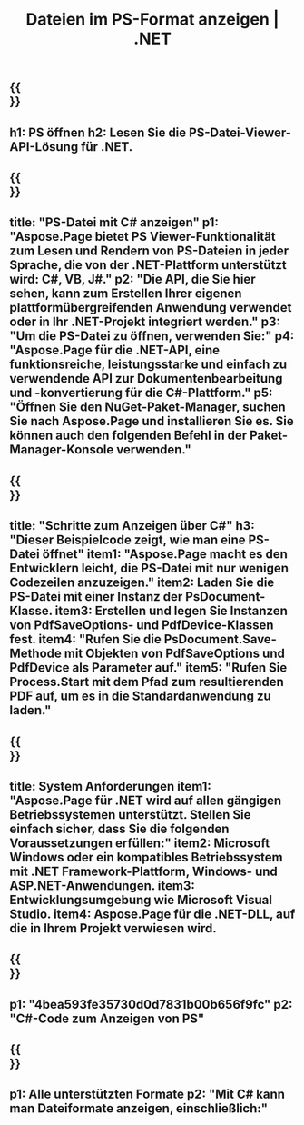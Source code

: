 ﻿---
translation: true
template: /_templates/_viewer-child-net.md
title: Dateien im PS-Format anzeigen | .NET
url: /net/viewer/ps/
description: Öffnen, um PS-Dateien anzuzeigen. C#-Quellcode zum Laden, Rendern und Anzeigen von PS-Dokumenten auf der .NET Framework-Plattform, Windows und ASP.NET-Anwendungen.
informat: PS
otherformats: XPS EPS
---

{{<section banner>}}
---
h1: PS öffnen
h2: Lesen Sie die PS-Datei-Viewer-API-Lösung für .NET.
---

{{<section overview>}}
---
title: "PS-Datei mit C# anzeigen"
p1: "Aspose.Page bietet PS Viewer-Funktionalität zum Lesen und Rendern von PS-Dateien in jeder Sprache, die von der .NET-Plattform unterstützt wird: C#, VB, J#."
p2: "Die API, die Sie hier sehen, kann zum Erstellen Ihrer eigenen plattformübergreifenden Anwendung verwendet oder in Ihr .NET-Projekt integriert werden."
p3: "Um die PS-Datei zu öffnen, verwenden Sie:"
p4: "Aspose.Page für die .NET-API, eine funktionsreiche, leistungsstarke und einfach zu verwendende API zur Dokumentenbearbeitung und -konvertierung für die C#-Plattform."
p5: "Öffnen Sie den NuGet-Paket-Manager, suchen Sie nach Aspose.Page und installieren Sie es. Sie können auch den folgenden Befehl in der Paket-Manager-Konsole verwenden."
---

{{<section feature1>}}
---
title: "Schritte zum Anzeigen über C#"
h3: "Dieser Beispielcode zeigt, wie man eine PS-Datei öffnet"
item1: "Aspose.Page macht es den Entwicklern leicht, die PS-Datei mit nur wenigen Codezeilen anzuzeigen."
item2: Laden Sie die PS-Datei mit einer Instanz der PsDocument-Klasse.
item3: Erstellen und legen Sie Instanzen von PdfSaveOptions- und PdfDevice-Klassen fest.
item4: "Rufen Sie die PsDocument.Save-Methode mit Objekten von PdfSaveOptions und PdfDevice als Parameter auf."
item5: "Rufen Sie Process.Start mit dem Pfad zum resultierenden PDF auf, um es in die Standardanwendung zu laden."
---

{{<section feature2>}}
---
title: System Anforderungen
item1: "Aspose.Page für .NET wird auf allen gängigen Betriebssystemen unterstützt. Stellen Sie einfach sicher, dass Sie die folgenden Voraussetzungen erfüllen:"
item2: Microsoft Windows oder ein kompatibles Betriebssystem mit .NET Framework-Plattform, Windows- und ASP.NET-Anwendungen.
item3: Entwicklungsumgebung wie Microsoft Visual Studio.
item4: Aspose.Page für die .NET-DLL, auf die in Ihrem Projekt verwiesen wird.
---

{{<section gist>}}
---
p1: "4bea593fe35730d0d7831b00b656f9fc"
p2: "C#-Code zum Anzeigen von PS"
---

{{<section otherformats>}}
---
p1: Alle unterstützten Formate
p2: "Mit C# kann man Dateiformate anzeigen, einschließlich:"
---

